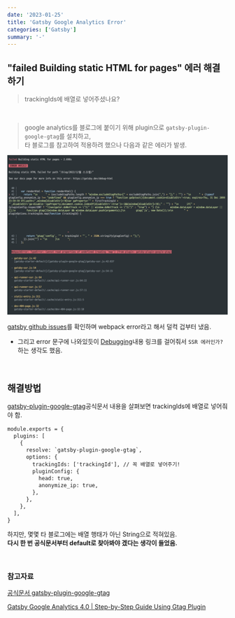 ```yaml
---
date: '2023-01-25'
title: 'Gatsby Google Analytics Error'
categories: ['Gatsby']
summary: '-'
---
```


## "failed Building static HTML for pages" 에러 해결하기

> trackingIds에 배열로 넣어주셨나요?

<br>

> google analytics를 블로그에 붙이기 위해 plugin으로 `gatsby-plugin-google-gtag`를 설치하고,  
> 타 블로그를 참고하여 적용하려 했으나 다음과 같은 에러가 발생.

![gatsby build error](gatsby_ga_error.png)

[gatsby github issues](https://github.com/gatsbyjs/gatsby/issues)를 확인하며 webpack error라고 해서 덜컥 겁부터 냈음.

- 그리고 error 문구에 나와있듯이 [Debugging](https://www.gatsbyjs.com/docs/debugging-the-build-process/)내용 링크를 걸어줘서 `SSR 에러인가?` 하는 생각도 했음.

<br>

## 해결방법

[gatsby-plugin-google-gtag](https://www.gatsbyjs.com/plugins/gatsby-plugin-google-gtag/)공식문서 내용을 살펴보면 trackingIds에 배열로 넣어줘야 함.

```JS
module.exports = {
  plugins: [
    {
      resolve: `gatsby-plugin-google-gtag`,
      options: {
        trackingIds: ['trackingId'], // 꼭 배열로 넣어주기!
        pluginConfig: {
          head: true,
          anonymize_ip: true,
        },
      },
    },
  ],
}
```

하지만, 몇몇 타 블로그에는 배열 행태가 아닌 String으로 적혀있음.  
**다시 한 번 공식문서부터 default로 찾아봐야 겠다는 생각이 들었음.**

<br>

### 참고자료

[공식문서 gatsby-plugin-google-gtag](https://www.gatsbyjs.com/plugins/gatsby-plugin-google-gtag/)

[Gatsby Google Analytics 4.0 | Step-by-Step Guide Using Gtag Plugin](https://inspirezone.tech/gatsby-google-analytics-step-by-step-guide/)
